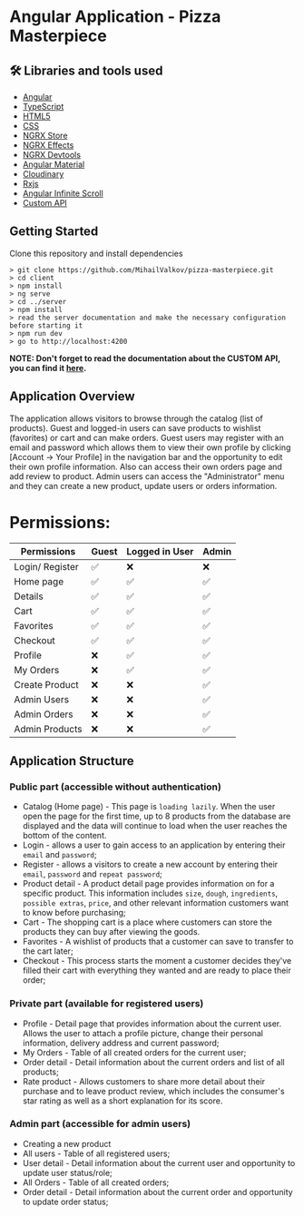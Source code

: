 # Angular Application - Pizza Masterpiece

## 🛠 Libraries and tools used

- [Angular](https://angular.io/)
- [TypeScript](https://www.typescriptlang.org/)
- [HTML5](https://developer.mozilla.org/en-US/docs/Glossary/HTML5)
- [CSS](https://developer.mozilla.org/en-US/docs/Web/CSS)
- [NGRX Store](https://ngrx.io/guide/store)
- [NGRX Effects](https://v10.ngrx.io/guide/effects)
- [NGRX Devtools](https://ngrx.io/guide/store-devtools)
- [Angular Material](https://material.angular.io/)
- [Cloudinary](https://cloudinary.com/)
- [Rxjs](https://rxjs.dev/guide/overview)
- [Angular Infinite Scroll](https://www.npmjs.com/package/ngx-infinite-scroll)
- [Custom API]()

## Getting Started

Clone this repository and install dependencies

```
> git clone https://github.com/MihailValkov/pizza-masterpiece.git
> cd client
> npm install
> ng serve
> cd ../server
> npm install
> read the server documentation and make the necessary configuration before starting it
> npm run dev
> go to http://localhost:4200
```

**NOTE: Don't forget to read the documentation about the CUSTOM API, you can find it [here](https://github.com/MihailValkov/pizza-masterpiece/blob/main/server/readMe.md).**

## Application Overview

The application allows visitors to browse through the catalog (list of products).
Guest and logged-in users can save products to wishlist (favorites) or cart and can make orders.
Guest users may register with an email and password which allows them to view their own profile by clicking [Account -> Your Profile] in the navigation bar and the opportunity to edit their own profile information. Also can access their own orders page and add review to product. Admin users can access the "Administrator" menu and they can create a new product, update users or orders information.

# Permissions:

| **Permissions** | Guest | Logged in User | Admin |
| --------------- | ----- | -------------- | ----- |
| Login/ Register | ✅    | ❌             | ❌    |
| Home page       | ✅    | ✅             | ✅    |
| Details         | ✅    | ✅             | ✅    |
| Cart            | ✅    | ✅             | ✅    |
| Favorites       | ✅    | ✅             | ✅    |
| Checkout        | ✅    | ✅             | ✅    |
| Profile         | ❌    | ✅             | ✅    |
| My Orders       | ❌    | ✅             | ✅    |
| Create Product  | ❌    | ❌             | ✅    |
| Admin Users     | ❌    | ❌             | ✅    |
| Admin Orders    | ❌    | ❌             | ✅    |
| Admin Products  | ❌    | ❌             | ✅    |

## Application Structure

### Public part (accessible without authentication)

- Catalog (Home page) - This page is `loading lazily`. When the user open the page for the first time, up to 8 products from the database are displayed and the data will continue to load when the user reaches the bottom of the content.
- Login - allows a user to gain access to an application by entering their `email` and `password`;
- Register - allows a visitors to create a new account by entering their `email`, `password` and `repeat password`;
- Product detail - A product detail page provides information on for a specific product. This information includes `size`, `dough`, `ingredients`, `possible extras`, `price`, and other relevant information customers want to know before purchasing;
- Cart - The shopping cart is a place where customers can store the products they can buy after viewing the goods.
- Favorites - A wishlist of products that a customer can save to transfer to the cart later;
- Checkout - This process starts the moment a customer decides they've filled their cart with everything they wanted and are ready to place their order;

### Private part (available for registered users)

- Profile - Detail page that provides information about the current user. Allows the user to attach a profile picture, change their personal information, delivery address and current password;
- My Orders - Table of all created orders for the current user;
- Order detail - Detail information about the current orders and list of all products;
- Rate product - Allows customers to share more detail about their purchase and to leave product review, which includes the consumer's star rating as well as a short explanation for its score.

### Admin part (accessible for admin users)

- Creating a new product
- All users - Table of all registered users;
- User detail - Detail information about the current user and opportunity to update user status/role;
- All Orders - Table of all created orders;
- Order detail - Detail information about the current order and opportunity to update order status;

